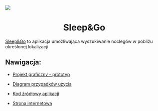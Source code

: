 <img src="https://s-kolbusz.github.io/Sleep-Go/images/logo.png" style="text-align: center; margin: auto;">

<h1 style="text-align: center;">Sleep&Go</h1>

[Sleep&Go](https://s-kolbusz.github.io/Sleep-Go) to aplikacja umożliwająca wyszukiwanie noclegów w pobliżu określonej lokalizacji

## Nawigacja:

- [Projekt graficzny - prototyp](https://github.com/s-kolbusz/Sleep-Go/tree/master/01.%20Mockup) 

- [Diagram przypadków użycia](https://github.com/s-kolbusz/Sleep-Go/tree/master/02.%20UML)

- [Kod źródłowy aplikacji](https://github.com/s-kolbusz/Sleep-Go/tree/master/sleep-go-react)

- [Strona internetowa](https://s-kolbusz.github.io/Sleep-Go/)

  

